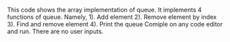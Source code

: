 This code shows the array implementation of queue.
It implements 4 functions of queue.
Namely, 1). Add element 2). Remove element by index 3). Find and remove element 4). Print the queue
Comiple on any code editor and run. There are no user inputs.
